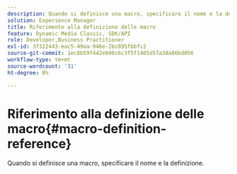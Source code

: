 ```yaml
---
description: Quando si definisce una macro, specificare il nome e la definizione.
solution: Experience Manager
title: Riferimento alla definizione delle macro
feature: Dynamic Media Classic, SDK/API
role: Developer,Business Practitioner
exl-id: 3f322443-eac5-49aa-946e-2bc895fbbfc2
source-git-commit: 1ec8b59f442eb96c6c3f5f1405d57a38a86bd056
workflow-type: tm+mt
source-wordcount: '31'
ht-degree: 0%

---
```


# Riferimento alla definizione delle macro{#macro-definition-reference}

Quando si definisce una macro, specificare il nome e la definizione.
